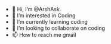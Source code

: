- 👋 Hi, I’m @ArshAsk
- 👀 I’m interested in Coding
- 🌱 I’m currently learning coding
- 💞️ I’m looking to collaborate on coding
- 📫 How to reach me gmail

<!---
ArshAsk/ArshAsk is a ✨ special ✨ repository because its `README.md` (this file) appears on your GitHub profile.
You can click the Preview link to take a look at your changes.
--->

